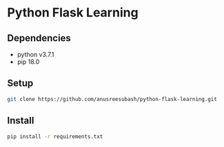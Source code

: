 # Python Flask Learning

## Dependencies
* python v3.7.1
* pip 18.0

## Setup
```bash
git clone https://github.com/anusreesubash/python-flask-learning.git
```

## Install
```bash
pip install -r requirements.txt
```